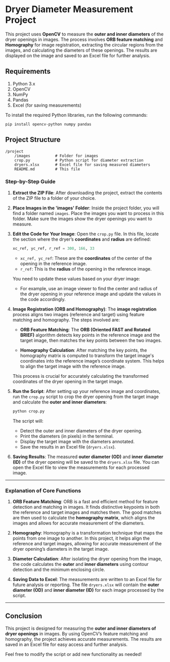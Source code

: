 
# Dryer Diameter Measurement Project

This project uses **OpenCV** to measure the **outer and inner diameters** of the dryer openings in images. The process involves **ORB feature matching** and **Homography** for image registration, extracting the circular regions from the images, and calculating the diameters of these openings. The results are displayed on the image and saved to an Excel file for further analysis.

## Requirements

1. Python 3.x
2. OpenCV
3. NumPy
4. Pandas
5. Excel (for saving measurements)

To install the required Python libraries, run the following commands:

```
pip install opencv-python numpy pandas
```

## Project Structure

```
/project
    /images           # Folder for images
    crop.py           # Python script for diameter extraction
    dryers.xlsx       # Excel file for saving measured diameters
    README.md         # This file
```

### Step-by-Step Guide

1. **Extract the ZIP File**:
   After downloading the project, extract the contents of the ZIP file to a folder of your choice.

2. **Place Images in the 'images' Folder**:
   Inside the project folder, you will find a folder named `images`.
   Place the images you want to process in this folder.
   Make sure the images show the dryer openings you want to measure.

3. **Edit the Code for Your Image**:
   Open the `crop.py` file.
   In this file, locate the section where the dryer’s **coordinates** and **radius** are defined:

   ```python
   xc_ref, yc_ref, r_ref = 300, 166, 33
   ```

   * `xc_ref, yc_ref`: These are the **coordinates** of the center of the opening in the reference image.
   * `r_ref`: This is the **radius** of the opening in the reference image.

   You need to update these values based on your dryer image:

   * For example, use an image viewer to find the center and radius of the dryer opening in your reference image and update the values in the code accordingly.

4. **Image Registration (ORB and Homography)**:
   The **image registration** process aligns two images (reference and target) using feature matching and homography. The steps involved are:

   * **ORB Feature Matching**:
     The **ORB (Oriented FAST and Rotated BRIEF)** algorithm detects key points in the reference image and the target image, then matches the key points between the two images.

   * **Homography Calculation**:
     After matching the key points, the homography matrix is computed to transform the target image's coordinates into the reference image’s coordinate system. This helps to align the target image with the reference image.

   This process is crucial for accurately calculating the transformed coordinates of the dryer opening in the target image.

5. **Run the Script**:
   After setting up your reference image and coordinates, run the `crop.py` script to crop the dryer opening from the target image and calculate the **outer and inner diameters**:

   ```bash
   python crop.py
   ```

   The script will:

   * Detect the outer and inner diameters of the dryer opening.
   * Print the diameters (in pixels) in the terminal.
   * Display the target image with the diameters annotated.
   * Save the results in an Excel file (`dryers.xlsx`).

6. **Saving Results**:
   The measured **outer diameter (OD)** and **inner diameter (ID)** of the dryer opening will be saved to the `dryers.xlsx` file. You can open the Excel file to view the measurements for each processed image.

---

### Explanation of Core Functions

1. **ORB Feature Matching**:
   ORB is a fast and efficient method for feature detection and matching in images. It finds distinctive keypoints in both the reference and target images and matches them. The good matches are then used to calculate the **homography matrix**, which aligns the images and allows for accurate measurement of the diameters.

2. **Homography**:
   Homography is a transformation technique that maps the points from one image to another. In this project, it helps align the reference and target images, allowing for accurate measurement of the dryer opening’s diameters in the target image.

3. **Diameter Calculation**:
   After isolating the dryer opening from the image, the code calculates the **outer** and **inner diameters** using contour detection and the minimum enclosing circle.

4. **Saving Data to Excel**:
   The measurements are written to an Excel file for future analysis or reporting. The file `dryers.xlsx` will contain the **outer diameter (OD)** and **inner diameter (ID)** for each image processed by the script.

---

## Conclusion

This project is designed for measuring the **outer and inner diameters of dryer openings** in images. By using OpenCV’s feature matching and homography, the project achieves accurate measurements. The results are saved in an Excel file for easy access and further analysis.

Feel free to modify the script or add new functionality as needed!
